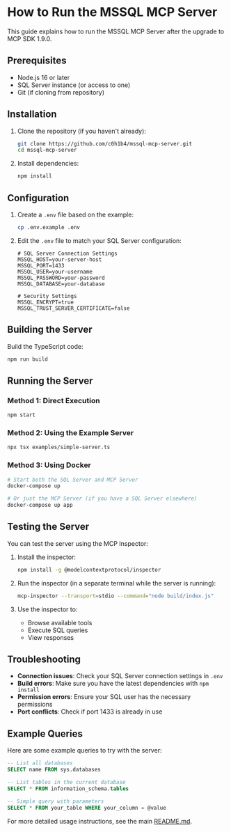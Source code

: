 # How to Run the MSSQL MCP Server

This guide explains how to run the MSSQL MCP Server after the upgrade to MCP SDK 1.9.0.

## Prerequisites

- Node.js 16 or later
- SQL Server instance (or access to one)
- Git (if cloning from repository)

## Installation

1. Clone the repository (if you haven't already):
   ```bash
   git clone https://github.com/c0h1b4/mssql-mcp-server.git
   cd mssql-mcp-server
   ```

2. Install dependencies:
   ```bash
   npm install
   ```

## Configuration

1. Create a `.env` file based on the example:
   ```bash
   cp .env.example .env
   ```

2. Edit the `.env` file to match your SQL Server configuration:
   ```
   # SQL Server Connection Settings
   MSSQL_HOST=your-server-host
   MSSQL_PORT=1433
   MSSQL_USER=your-username
   MSSQL_PASSWORD=your-password
   MSSQL_DATABASE=your-database
   
   # Security Settings
   MSSQL_ENCRYPT=true
   MSSQL_TRUST_SERVER_CERTIFICATE=false
   ```

## Building the Server

Build the TypeScript code:

```bash
npm run build
```

## Running the Server

### Method 1: Direct Execution

```bash
npm start
```

### Method 2: Using the Example Server

```bash
npx tsx examples/simple-server.ts
```

### Method 3: Using Docker

```bash
# Start both the SQL Server and MCP Server
docker-compose up

# Or just the MCP Server (if you have a SQL Server elsewhere)
docker-compose up app
```

## Testing the Server

You can test the server using the MCP Inspector:

1. Install the inspector:
   ```bash
   npm install -g @modelcontextprotocol/inspector
   ```

2. Run the inspector (in a separate terminal while the server is running):
   ```bash
   mcp-inspector --transport=stdio --command="node build/index.js"
   ```

3. Use the inspector to:
   - Browse available tools
   - Execute SQL queries
   - View responses

## Troubleshooting

- **Connection issues**: Check your SQL Server connection settings in `.env`
- **Build errors**: Make sure you have the latest dependencies with `npm install`
- **Permission errors**: Ensure your SQL user has the necessary permissions
- **Port conflicts**: Check if port 1433 is already in use

## Example Queries

Here are some example queries to try with the server:

```sql
-- List all databases
SELECT name FROM sys.databases

-- List tables in the current database
SELECT * FROM information_schema.tables

-- Simple query with parameters
SELECT * FROM your_table WHERE your_column = @value
```

For more detailed usage instructions, see the main [README.md](README.md).
